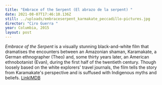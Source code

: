 ```yaml
---
title: "Embrace of the Serpent (El abrazo de la serpent) "
date: 2021-08-07T17:46:10.136Z
still: ../uploads/embraceserpent_karmakate_peccadillo-pictures.jpg
director: "Ciro Guerra "
year: Columbia, 2015
layout: post
---
```

*Embrace of the Serpent* is a visually stunning black-and-white film that dramatises the encounters between an Amazonian shaman, Karamakate, a German ethnographer (Theo) and, some thirty years later, an American ethnobotanist (Evan), during the first half of the twentieth century. Though loosely based on the white explorers' travel journals, the film tells the story from Karamakate's perspective and is suffused with Indigenous myths and beliefs. [ LinkIMDB](https://www.imdb.com/title/tt4285496/?ref_=fn_al_tt_1)